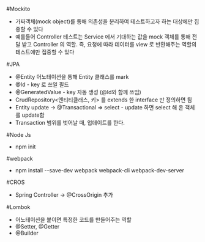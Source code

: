 #Mockito
- 가짜객체(mock object)를 통해 의존성을 분리하여 테스트하고자 하는 대상에만 집중할 수 있다
- 예를들어 Controller 테스트는 Service 에서 기대하는 값을 mock 객체를 통해 전달 받고 Controller 의 역할. 
즉, 요청에 따라 데이터를 view 로 반환해주는 역할의 테스트에만 집중할 수 있다

#JPA
- @Entity 어노테이션을 통해 Entity 클래스를 mark
- @Id - key 로 쓰일 필드
- @GeneratedValue - key 자동 생성 (@Id와 함께 쓰임)
- CrudRepository<엔티티클래스, 키> 를 extends 한 interface 만 정의하면 됨
- Entity update -> @Transactional => select - update 하면 select 해 온 객체를 update함
- Transaction 범위를 벗어날 때, 업데이트를 한다.

#Node Js
- npm init

#webpack
- npm install --save-dev webpack webpack-cli webpack-dev-server

#CROS
- Spring Controller -> @CrossOrigin 추가

#Lombok
- 어노테이션을 붙이면 특정한 코드를 만들어주는 역할
- @Setter, @Getter 
- @Builder